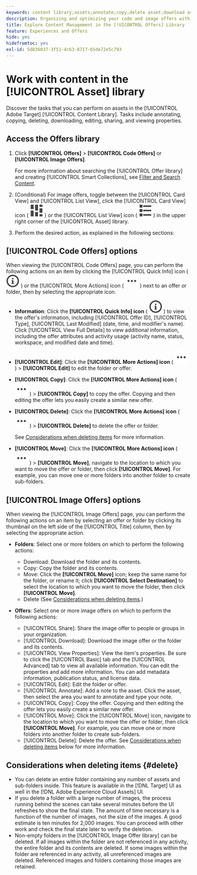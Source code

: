 ```yaml
---
keywords: content library;assets;annotate;copy;delete asset;download asset;edit content;share card;view content properties
description: Organizing and optimizing your code and image offers within the [!UICONTROL Offers] library.
title: Explore Content Management in the [!UICONTROL Offers] Library
feature: Experiences and Offers
hide: yes
hidefromtoc: yes
exl-id: 5d836037-3f51-4c63-8717-65de72e5c793
---
```

# Work with content in the [!UICONTROL Asset] library

Discover the tasks that you can perform on assets in the [!UICONTROL Adobe Target] [!UICONTROL Content Library]. Tasks include annotating, copying, deleting, downloading, editing, sharing, and viewing properties.

## Access the Offers library

1. Click **[!UICONTROL Offers]** > **[!UICONTROL Code Offers]** or **[!UICONTROL Image Offers]**.

   For more information about searching the [!UICONTROL Offer library] and creating [!UICONTROL Smart Collections], see [Filter and Search Content](/help/main/c-experiences/c-manage-content/filter-and-search-content.md#concept_3B59B8F025BF4CEA82ECC5199D365276). 

1. (Conditional) For image offers, toggle between the [!UICONTROL Card View] and [!UICONTROL List View], click the [!UICONTROL Card View] icon ( ![Card view icon](/help/main/assets/icons/ViewCard.svg) ) or the [!UICONTROL List View] icon ( ![List view icon](/help/main/assets/icons/ViewList.svg) ) in the upper right corner of the [!UICONTROL Asset] library. 

1. Perform the desired action, as explained in the following sections:

## [!UICONTROL Code Offers] options

When viewing the [!UICONTROL Code Offers] page, you can perform the following actions on an item by clicking the [!UICONTROL Quick Info] icon ( ![Quick Info icon](/help/main/assets/icons/InfoOutline.svg) ) or the [!UICONTROL More Actions] icon ( ![More Actions icon](/help/main/assets/icons/MoreSmallList.svg) ) next to an offer or folder, then by selecting the appropriate icon.

* **Information**: Click the **[!UICONTROL Quick Info] icon** ( ![Quick Info icon](/help/main/assets/icons/InfoOutline.svg) ) to view the offer's information, including [!UICONTROL Offer ID], [!UICONTROL Type], [!UICONTROL Last Modified] (date, time, and modifier's name). Click [!UICONTROL View Full Details] to view additional information, including the offer attributes and activity usage (activity name, status, workspace, and modified date and time).
* **[!UICONTROL Edit]**: Click the **[!UICONTROL More Actions] icon** ( ![More Actions icon](/help/main/assets/icons/MoreSmallList.svg) ) > **[!UICONTROL Edit]** to edit the folder or offer.
* **[!UICONTROL Copy]**: Click the **[!UICONTROL More Actions] icon** ( ![More Actions icon](/help/main/assets/icons/MoreSmallList.svg) ) > **[!UICONTROL Copy]** to copy the offer. Copying and then editing the offer lets you easily create a similar new offer.
* **[!UICONTROL Delete]**: Click the **[!UICONTROL More Actions] icon** ( ![More Actions icon](/help/main/assets/icons/MoreSmallList.svg) ) > **[!UICONTROL Delete]** to delete the offer or folder. 

  See [Considerations when deleting items](#delete) for more information.

* **[!UICONTROL Move]**: Click the **[!UICONTROL More Actions] icon** ( ![More Actions icon](/help/main/assets/icons/MoreSmallList.svg) ) > **[!UICONTROL Move]**, navigate to the location to which you want to move the offer or folder, then click **[!UICONTROL Move]**. For example, you can move one or more folders into another folder to create sub-folders.

## [!UICONTROL Image Offers] options

When viewing the [!UICONTROL Image Offers] page, you can perform the following actions on an item by selecting an offer or folder by clicking its thumbnail on the left side of the [!UICONTROL Title] column, then by selecting the appropriate action.

* **Folders**: Select one or more folders on which to perform the following actions:

  * Download: Download the folder and its contents.
  * Copy: Copy the folder and its contents.
  * Move: Click the **[!UICONTROL Move]** icon; keep the same name for the folder, or rename it; click **[!UICONTROL Select Destination]** to select the location to which you want to move the folder, then click **[!UICONTROL Move]**.
  * Delete (See [Considerations when deleting items](#delete).)

* **Offers**: Select one or more image offers on which to perform the following actions:

  * [!UICONTROL Share]: Share the image offer to people or groups in your organization.
  * [!UICONTROL Download]: Download the image offer or the folder and its contents.
  * [!UICONTROL View Properties]: View the item's properties. Be sure to click the [!UICONTROL Basic] tab and the [!UICONTROL Advanced] tab to view all available information. You can edit the properties and add more information. You can add metadata information, publication status, and license data.
  * [!UICONTROL Edit]: Edit the folder or offer.
  * [!UICONTROL Annotate]: Add a note to the asset. Click the asset, then select the area you want to annotate and type your note.
  * [!UICONTROL Copy]: Copy the offer. Copying and then editing the offer lets you easily create a similar new offer.
  * [!UICONTROL Move]: Click the [!UICONTROL Move] icon, navigate to the location to which you want to move the offer or folder, then click **[!UICONTROL Move]**. For example, you can move one or more folders into another folder to create sub-folders.
  * [!UICONTROL Delete]: Delete the offer. See [Considerations when deleting items](#delete) below for more information.

## Considerations when deleting items {#delete}

* You can delete an entire folder containing any number of assets and sub-folders inside. This feature is available in the [!DNL Target] UI as well in the [!DNL Adobe Experience Cloud Assets] UI.
* If you delete a folder with a large number of images, the process running behind the scenes can take several minutes before the UI refreshes to show the final state. The amount of time necessary is a function of the number of images, not the size of the images. A good estimate is ten minutes for 2,000 images. You can proceed with other work and check the final state later to verify the deletion.
* Non-empty folders in the [!UICONTROL Image Offer library] can be deleted. If all images within the folder are not referenced in any activity, the entire folder and its contents are deleted. If some images within the folder are referenced in any activity, all unreferenced images are deleted. Referenced images and folders containing those images are retained.